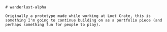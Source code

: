 	# wanderlust-alpha

	Originally a prototype made while working at Loot Crate, this is something I'm going to continue building on as a portfolio piece (and perhaps something fun for people to play).